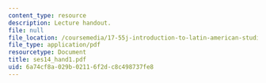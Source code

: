 ```yaml
---
content_type: resource
description: Lecture handout.
file: null
file_location: /coursemedia/17-55j-introduction-to-latin-american-studies-fall-2006/6a74cf8a029b02116f2dc8c498737fe8_ses14_hand1.pdf
file_type: application/pdf
resourcetype: Document
title: ses14_hand1.pdf
uid: 6a74cf8a-029b-0211-6f2d-c8c498737fe8
---
```

